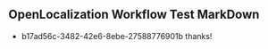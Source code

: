 ## OpenLocalization Workflow Test MarkDown
* b17ad56c-3482-42e6-8ebe-27588776901b thanks!

<!--HONumber=Aug16_HO3-->


